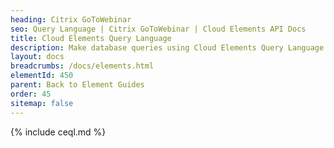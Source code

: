 ```yaml
---
heading: Citrix GoToWebinar
seo: Query Language | Citrix GoToWebinar | Cloud Elements API Docs
title: Cloud Elements Query Language
description: Make database queries using Cloud Elements Query Language.
layout: docs
breadcrumbs: /docs/elements.html
elementId: 450
parent: Back to Element Guides
order: 45
sitemap: false
---
```


{% include ceql.md %}
